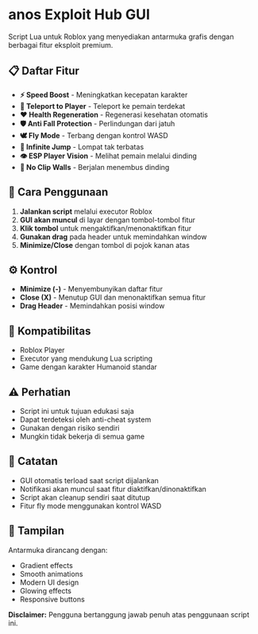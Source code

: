 # anos Exploit Hub GUI

Script Lua untuk Roblox yang menyediakan antarmuka grafis dengan berbagai fitur eksploit premium.

## 📋 Daftar Fitur

- **⚡ Speed Boost** - Meningkatkan kecepatan karakter
- **📍 Teleport to Player** - Teleport ke pemain terdekat
- **❤️ Health Regeneration** - Regenerasi kesehatan otomatis
- **🛡️ Anti Fall Protection** - Perlindungan dari jatuh
- **🕊️ Fly Mode** - Terbang dengan kontrol WASD
- **🦘 Infinite Jump** - Lompat tak terbatas
- **👁️ ESP Player Vision** - Melihat pemain melalui dinding
- **👻 No Clip Walls** - Berjalan menembus dinding

## 🚀 Cara Penggunaan

1. **Jalankan script** melalui executor Roblox
2. **GUI akan muncul** di layar dengan tombol-tombol fitur
3. **Klik tombol** untuk mengaktifkan/menonaktifkan fitur
4. **Gunakan drag** pada header untuk memindahkan window
5. **Minimize/Close** dengan tombol di pojok kanan atas

## ⚙️ Kontrol

- **Minimize (-)** - Menyembunyikan daftar fitur
- **Close (X)** - Menutup GUI dan menonaktifkan semua fitur
- **Drag Header** - Memindahkan posisi window

## 🔧 Kompatibilitas

- Roblox Player
- Executor yang mendukung Lua scripting
- Game dengan karakter Humanoid standar

## ⚠️ Perhatian

- Script ini untuk tujuan edukasi saja
- Dapat terdeteksi oleh anti-cheat system
- Gunakan dengan risiko sendiri
- Mungkin tidak bekerja di semua game

## 📝 Catatan

- GUI otomatis terload saat script dijalankan
- Notifikasi akan muncul saat fitur diaktifkan/dinonaktifkan
- Script akan cleanup sendiri saat ditutup
- Fitur fly mode menggunakan kontrol WASD

## 🎨 Tampilan

Antarmuka dirancang dengan:
- Gradient effects
- Smooth animations
- Modern UI design
- Glowing effects
- Responsive buttons

**Disclaimer:** Pengguna bertanggung jawab penuh atas penggunaan script ini.

